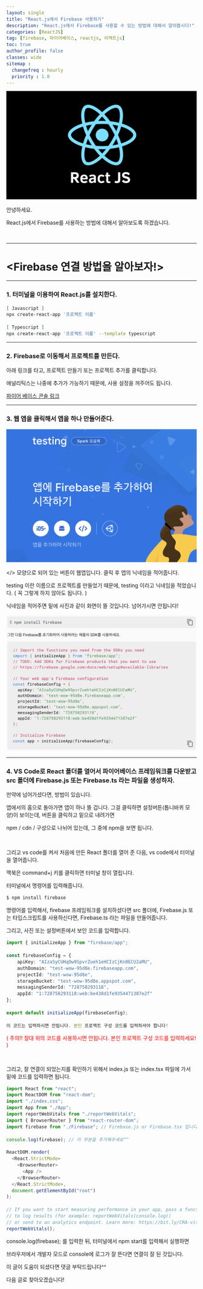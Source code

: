 ```yaml
---
layout: single
title: "React.js에서 Firebase 사용하기"
description: "React.js에서 Firebase를 사용할 수 있는 방법에 대해서 알아봅시다!"
categories: [ReactJS]
tag: [firebase, 파이어베이스, reactjs, 리액트js]
toc: true
author_profile: false
classes: wide
sitemap :
  changefreq : hourly
  priority : 1.0
---
```


![](/assets/img/etc/reactjs.png)

안녕하세요.

React.js에서 Firebase를 사용하는 방법에 대해서 알아보도록 하겠습니다.

<br>

---

# <Firebase 연결 방법을 알아보자!>

---

### 1. 터미널을 이용하여 React.js를 설치한다.

```bash
[ Javascript ]
npx create-react-app '프로젝트 이름'

[ Typescript ]
npx create-react-app '프로젝트 이름' --template typescript
```

---

### 2. Firebase로 이동해서 프로젝트를 만든다.

아래 링크를 타고, 프로젝트 만들기 또는 프로젝트 추가를 클릭합니다.

애널리틱스는 나중에 추가가 가능하기 때문에, 사용 설정을 꺼주어도 됩니다.

[파이어 베이스 콘솔 링크]("https://console.firebase.google.com")

---

### 3. 웹 앱을 클릭해서 앱을 하나 만들어준다.

![](/images/2022-03-08-0002/firebase_1.png)

</> 모양으로 되어 있는 버튼이 웹앱입니다. 클릭 후 앱의 닉네임을 적어줍니다.

testing 이란 이름으로 프로젝트를 만들었기 때문에, testing 이라고 닉네임을 적었습니다. ( 꼭 그렇게 하지 않아도 됩니다. )

닉네임을 적어주면 밑에 사진과 같이 화면이 뜰 것입니다. 넘어가시면 안됩니다!

![](/images/2022-03-08-0002/firebase_2.png)

---

### 4. VS Code로 React 폴더를 열어서 파이어베이스 프레임워크를 다운받고 src 폴더에 Firebase.js 또는 Firebase.ts 라는 파일을 생성하자.

만약에 넘어가셨다면, 방법이 있습니다.

앱에서의 홈으로 돌아가면 앱이 하나 뜰 겁니다. 그걸 클릭하면 설정버튼(톱니바퀴 모양)이 보이는데, 버튼을 클릭하고 밑으로 내려가면

npm / cdn / 구성으로 나뉘어 있는데, 그 중에 npm을 보면 됩니다.

<br>

그리고 vs code를 켜서 처음에 만든 React 폴더를 열어 준 다음, vs code에서 터미널을 열어줍니다.

맥북은 command+j 키를 클릭하면 터미널 창이 열립니다.

터미널에서 명령어를 입력해줍니다.

```bash
$ npm install firebase
```

명령어를 입력해서, firebase 프레임워크를 설치하셨다면 src 폴더에, Firebase.js 또는 타입스크립트를 사용하신다면, Firebase.ts 라는 파일을 만들어줍니다.

그리고, 사진 또는 설정버튼에서 보인 코드를 입력합니다.

```typescript
import { initializeApp } from "firebase/app";

const firebaseConfig = {
	apiKey: "AIzaSyCUHqOw9SpvrZueh1eHCIzCjKn0ECU2aMU",
	authDomain: "test-wow-95d8e.firebaseapp.com",
	projectId: "test-wow-95d8e",
	storageBucket: "test-wow-95d8e.appspot.com",
	messagingSenderId: "728758293118",
	appId: "1:728758293118:web:be438d1fe9354471387e2f"
};

export default initializeApp(firebaseConfig);

이 코드는 입력하시면 안됩니다. 본인 프로젝트 구성 코드를 입력하셔야 합니다!
```

<p style="color:red">( 주의!! 절대 위의 코드를 사용하시면 안됩니다. 본인 프로젝트 구성 코드를 입력하세요! )</p>

<br>

그리고, 잘 연결이 되었는지를 확인하기 위해서 index.js 또는 index.tsx 파일에 가서 밑에 코드를 입력하면 됩니다.

```typescript
import React from "react";
import ReactDOM from "react-dom";
import "./index.css";
import App from "./App";
import reportWebVitals from "./reportWebVitals";
import { BrowserRouter } from "react-router-dom";
import firebase from "./Firebase"; // Firebase.js or Firebase.tsx 입니다.

console.log(firebase); // 이 부분을 추가해주세요^^

ReactDOM.render(
  <React.StrictMode>
    <BrowserRouter>
      <App />
    </BrowserRouter>
  </React.StrictMode>,
  document.getElementById("root")
);

// If you want to start measuring performance in your app, pass a function
// to log results (for example: reportWebVitals(console.log))
// or send to an analytics endpoint. Learn more: https://bit.ly/CRA-vitals
reportWebVitals();
```

console.log(firebase); 를 입력한 뒤, 터미널에서 npm start를 입력해서 실행하면

브라우저에서 개발자 모드로 console에 로그가 잘 뜬다면 연결이 잘 된 것입니다.

이 글이 도움이 되셨다면 댓글 부탁드립니다^^

다음 글로 찾아오겠습니다!

